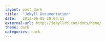 ```yaml
---
layout: post_dark
title:  "Jekyll Documentation"
date:   2013-06-05 20:03:11
external-url: http://jekyllrb.com/docs/home/
theme: dark
categories: dark
---
```

